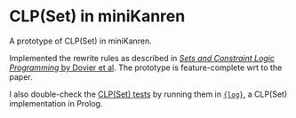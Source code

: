 CLP(Set) in miniKanren
======================

A prototype of CLP(Set) in miniKanren.

Implemented the rewrite rules as described in
[_Sets and Constraint Logic Programming_ by Dovier et al](http://dl.acm.org/citation.cfm?id=365169).
The prototype is feature-complete wrt to the paper.

I also double-check the [CLP(Set) tests](clpset-tests.scm) by running
them in [`{log}`](http://www.math.unipr.it/~gianfr/setlog.Home.html),
a CLP(Set) implementation in Prolog.
